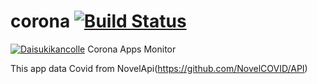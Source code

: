 # corona [![Build Status](https://travis-ci.org/daisukikancolle/Corona.svg?branch=master)](https://travis-ci.org/daisukikancolle/Corona)
[![Daisukikancolle](https://circleci.com/gh/daisukikancolle/Corona.svg?style=svg)](https://circleci.com/gh/daisukikancolle/Corona)
Corona Apps Monitor 

This app data Covid from NovelApi(https://github.com/NovelCOVID/API)
